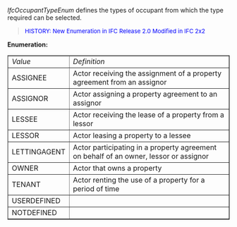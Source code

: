 _IfcOccupantTypeEnum_ defines the types of occupant from which the type required can be selected.

> <font size="-1" color="#0000FF">HISTORY: New Enumeration in IFC
		Release 2.0 Modified in IFC 2x2</font>

**Enumeration:**

<table border="1"> 
		<tr> 
		  <td><i>Value</i></td> 
		  <td><i>Definition</i></td>  
		</tr> 
		<tr> 
		  <td>ASSIGNEE</td> 
		  <td>Actor receiving the assignment of a property agreement from an assignor</td>  
		</tr> 
		<tr> 
		  <td>ASSIGNOR</td> 
		  <td>Actor assigning a property agreement to an assignor</td>  
		</tr> 
		<tr> 
		  <td>LESSEE</td> 
		  <td>Actor receiving the lease of a property from a lessor</td>  
		</tr> 
		<tr> 
		  <td>LESSOR</td> 
		  <td>Actor leasing a property to a lessee</td>  
		</tr> 
		<tr> 
		  <td>LETTINGAGENT</td> 
		  <td>Actor participating in a property agreement on behalf of an owner, lessor or assignor</td>  
		</tr> 
		<tr> 
		  <td>OWNER</td> 
		  <td>Actor that owns a property</td>  
		</tr> 
		<tr> 
		  <td>TENANT</td> 
		  <td>Actor renting the use of a property for a period of time</td>  
		</tr> 
		<tr> 
		  <td>USERDEFINED</td> 
		  <td></td>  
		</tr> 
		<tr> 
		  <td>NOTDEFINED</td> 
		  <td></td>  
		</tr> 
	 </table>